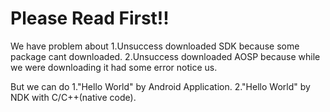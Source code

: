 Please Read First!!
=======

We have problem about 
1.Unsuccess downloaded SDK because some package cant downloaded.
2.Unsuccess downloaded AOSP because while we were downloading it had some error notice us.

But we can do
1."Hello World" by Android Application.
2."Hello World" by NDK with C/C++(native code).

